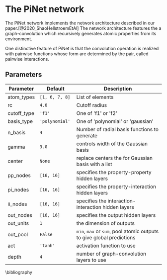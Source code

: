 # The PiNet network

The PiNet network implements the network architecture described in our
paper.[@2020_ShaoHellstroemEtAl] The network architecture features the a
graph-convolution which recursively generates atomic properties from its
environment.

One distinctive feature of PiNet is that the convolution operation is realized
with pairwise functions whose form are determined by the pair, called pairwise
interactions.

## Parameters

| Parameter   | Default         | Description                                                           |
|-------------|-----------------|-----------------------------------------------------------------------|
| atom_types  | `[1, 6, 7, 8] ` | List of elements                                                      |
| rc          | `4.0`           | Cutoff radius                                                         |
| cutoff_type | `'f1'`          | One of 'f1' or 'f2'                                                   |
| basis_type  | `'polynomial'`  | One of 'polynomial' or 'gaussian'                                     |
| n_basis     | `4`             | Number of radial basis functions to generate                          |
| gamma       | `3.0`           | controls width of the Gaussian basis                                  |
| center      | `None`          | replace centers the for Gaussian basis with a list                    |
| pp_nodes    | `[16, 16]`      | specifies the property-property hidden layers                         |
| pi_nodes    | `[16, 16]`      | specifies the property-interaction hidden layers                      |
| ii_nodes    | `[16, 16]`      | specifies the interaction-interaction hidden layers                   |
| out_nodes   | `[16, 16]`      | specifies the output hidden layers                                    |
| out_units   | `1`             | the dimension of outputs                                              |
| out_pool    | `False`         | `min`, `max` or `sum`, pool atomic outputs to give global predictions |
| act         | `'tanh'`        | activation function to use                                            |
| depth       | `4`             | number of graph-convolution layers to use                             |

\bibliography
